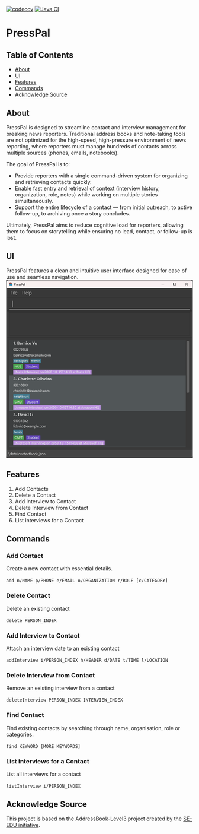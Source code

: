 [![codecov](https://codecov.io/github/AY2526S1-CS2103T-W08-1/tp/graph/badge.svg?token=SHFCVBT8YC)](https://codecov.io/github/AY2526S1-CS2103T-W08-1/tp)
[![Java CI](https://github.com/AY2526S1-CS2103T-W08-1/tp/actions/workflows/gradle.yml/badge.svg)](https://github.com/AY2526S1-CS2103T-W08-1/tp/actions/workflows/gradle.yml)

# PressPal

## Table of Contents
- [About](#about)
- [UI](#ui)
- [Features](#features)
- [Commands](#commands)
- [Acknowledge Source](#acknowledge-source)

## About
PressPal is designed to streamline contact and interview management for breaking news reporters. Traditional address books and note-taking tools are not optimized for the high-speed, high-pressure environment of news reporting, where reporters must manage hundreds of contacts across multiple sources (phones, emails, notebooks).

The goal of PressPal is to:
- Provide reporters with a single command-driven system for organizing and retrieving contacts quickly.
- Enable fast entry and retrieval of context (interview history, organization, role, notes) while working on multiple stories simultaneously.
- Support the entire lifecycle of a contact — from initial outreach, to active follow-up, to archiving once a story concludes.

Ultimately, PressPal aims to reduce cognitive load for reporters, allowing them to focus on storytelling while ensuring no lead, contact, or follow-up is lost.

## UI
PressPal features a clean and intuitive user interface designed for ease of use and seamless navigation.
![Ui](docs/images/Ui.png)

## Features
1. Add Contacts
2. Delete a Contact
3. Add Interview to Contact
4. Delete Interview from Contact
5. Find Contact
6. List interviews for a Contact

## Commands
### Add Contact
Create a new contact with essential details.

`add n/NAME p/PHONE e/EMAIL o/ORGANIZATION r/ROLE [c/CATEGORY]`

### Delete Contact
Delete an existing contact

`delete PERSON_INDEX`

### Add Interview to Contact
Attach an interview date to an existing contact

`addInterview i/PERSON_INDEX h/HEADER d/DATE t/TIME l/LOCATION`

### Delete Interview from Contact
Remove an existing interview from a contact

`deleteInterview PERSON_INDEX INTERVIEW_INDEX`

### Find Contact
Find existing contacts by searching through name, organisation, role or categories.

`find KEYWORD [MORE_KEYWORDS]`

### List interviews for a Contact
List all interviews for a contact

`listInterview i/PERSON_INDEX`

## Acknowledge Source
This project is based on the AddressBook-Level3 project created by the [SE-EDU initiative](https://se-education.org).
